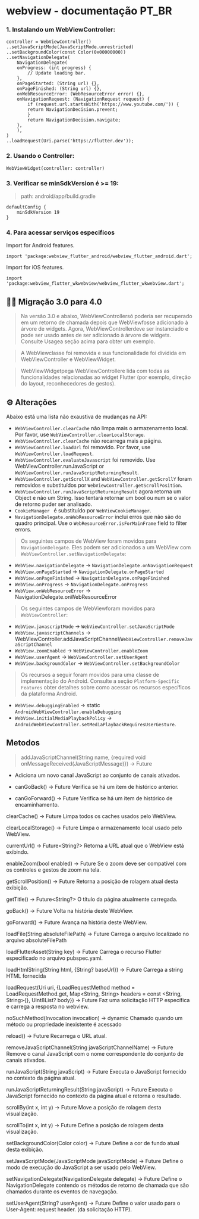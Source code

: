 # webview - documentação PT_BR

### 1. Instalando um WebViewController:
```
controller = WebViewController()
..setJavaScriptMode(JavaScriptMode.unrestricted)
..setBackgroundColor(const Color(0x00000000))
..setNavigationDelegate(
    NavigationDelegate(
    onProgress: (int progress) {
        // Update loading bar.
    },
    onPageStarted: (String url) {},
    onPageFinished: (String url) {},
    onWebResourceError: (WebResourceError error) {},
    onNavigationRequest: (NavigationRequest request) {
        if (request.url.startsWith('https://www.youtube.com/')) {
        return NavigationDecision.prevent;
        }
        return NavigationDecision.navigate;
    },
    ),
)
..loadRequest(Uri.parse('https://flutter.dev'));
 ```

### 2. Usando o Controller:
```
WebViewWidget(controller: controller)
```

### 3. Verificar se minSdkVersion é >= 19:

 > path: android/app/build.gradle

```
defaultConfig {
    minSdkVersion 19
} 
```

### 4. Para acessar serviços especificos

Import for Android features.
```
import 'package:webview_flutter_android/webview_flutter_android.dart';
```
Import for iOS features.
```
import 'package:webview_flutter_wkwebview/webview_flutter_wkwebview.dart';
```

## 🤦‍♂️ Migração 3.0 para 4.0

 > Na versão 3.0 e abaixo, WebViewControllersó poderia ser recuperado em um retorno de chamada depois que WebViewfosse adicionado à árvore de widgets. Agora, WebViewControllerdeve ser instanciado e pode ser usado antes de ser adicionado à árvore de widgets. Consulte Usagea seção acima para obter um exemplo.

 > A WebViewclasse foi removida e sua funcionalidade foi dividida em WebViewController e WebViewWidget. 
 
 > WebViewWidgetpega WebViewControllere lida com todas as funcionalidades relacionadas ao widget Flutter (por exemplo, direção do layout, reconhecedores de gestos).
 
## ⚙️ Alterações

Abaixo está uma lista não exaustiva de mudanças na API:

 - ```WebViewController.clearCache``` não limpa mais o armazenamento local. Por favor, use ```WebViewController.clearLocalStorage```.
 - ```WebViewController.clearCache``` não recarrega mais a página.
 - ```WebViewController.loadUrl``` foi removido. Por favor, use ```WebViewController.loadRequest```.
 - ```WebViewController.evaluateJavascript``` foi removido. Use WebViewController.runJavaScript or ```WebViewController.runJavaScriptReturningResult```.
 - ```WebViewController.getScrollX``` and ```WebViewController.getScrollY``` foram removidos e substituídos por ```WebViewController.getScrollPosition```.
 - ```WebViewController.runJavaScriptReturningResult``` agora retorna um Object e não um String.  Isso tentará retornar um bool ou num se o valor de retorno puder ser analisado.
 - ```CookieManager ``` é substituído por ```WebViewCookieManager```.
 - ```NavigationDelegate.onWebResourceError``` inclui erros que não são do quadro principal. Use o ```WebResourceError.isForMainFrame``` field to filter errors.
 
 > Os seguintes campos de WebView foram movidos para ```NavigationDelegate```. Eles podem ser adicionados a um WebView com ```WebViewController.setNavigationDelegate```:


 - ```WebView.navigationDelegate``` -> ```NavigationDelegate.onNavigationRequest```
 - ```WebView.onPageStarted``` -> ```NavigationDelegate.onPageStarted```
 - ```WebView.onPageFinished``` -> ```NavigationDelegate.onPageFinished```
 - ```WebView.onProgress``` -> ```NavigationDelegate.onProgress```
 - ```WebView.onWebResourceError``` -> NavigationDelegate.onWebResourceError


 > Os seguintes campos de WebViewforam movidos para ```WebViewController```:


 - ```WebView.javascriptMode``` -> ```WebViewController.setJavaScriptMode```
 - ```WebView.javascriptChannels``` -> WebViewController.addJavaScriptChannel/```WebViewController.removeJavaScriptChannel```
 - ```WebView.zoomEnabled``` -> ```WebViewController.enableZoom```
 - ```WebView.userAgent``` -> ```WebViewController.setUserAgent```
 - ```WebView.backgroundColor``` -> ```WebViewController.setBackgroundColor```
 > Os recursos a seguir foram movidos para uma classe de implementação do Android. Consulte a seção ```Platform-Specific Features``` obter detalhes sobre como acessar os recursos específicos da plataforma Android.


 - ```WebView.debuggingEnabled``` -> static ```AndroidWebViewController.enableDebugging```
 - ```WebView.initialMediaPlaybackPolicy``` -> ```AndroidWebViewController.setMediaPlaybackRequiresUserGesture```.

## Metodos
 > addJavaScriptChannel(String name, {required void onMessageReceived(JavaScriptMessage)}) → Future<void>
 - Adiciona um novo canal JavaScript ao conjunto de canais ativados.

 - canGoBack() → Future<bool>
Verifica se há um item de histórico anterior.

 - canGoForward() → Future<bool>
Verifica se há um item de histórico de encaminhamento.

clearCache() → Future<void>
Limpa todos os caches usados ​​pelo WebView.

clearLocalStorage() → Future<void>
Limpa o armazenamento local usado pelo WebView.

currentUrl() → Future<String?>
Retorna a URL atual que o WebView está exibindo.

enableZoom(bool enabled) → Future<void>
Se o zoom deve ser compatível com os controles e gestos de zoom na tela.

getScrollPosition() → Future<Offset>
Retorna a posição de rolagem atual desta exibição.

getTitle() → Future<String?>
O título da página atualmente carregada.

goBack() → Future<void>
Volta na história deste WebView.

goForward() → Future<void>
Avança na história deste WebView.

loadFile(String absoluteFilePath) → Future<void>
Carrega o arquivo localizado no arquivo absoluteFilePath

loadFlutterAsset(String key) → Future<void>
Carrega o recurso Flutter especificado no arquivo pubspec.yaml.

loadHtmlString(String html, {String? baseUrl}) → Future<void>
Carrega a string HTML fornecida

loadRequest(Uri uri, {LoadRequestMethod method = LoadRequestMethod.get, Map<String, String> headers = const <String, String>{}, Uint8List? body}) → Future<void>
Faz uma solicitação HTTP específica e carrega a resposta no webview.

noSuchMethod(Invocation invocation) → dynamic
Chamado quando um método ou propriedade inexistente é acessado

reload() → Future<void>
Recarrega o URL atual.

removeJavaScriptChannel(String javaScriptChannelName) → Future<void>
Remove o canal JavaScript com o nome correspondente do conjunto de canais ativados.

runJavaScript(String javaScript) → Future<void>
Executa o JavaScript fornecido no contexto da página atual.

runJavaScriptReturningResult(String javaScript) → Future<Object>
Executa o JavaScript fornecido no contexto da página atual e retorna o resultado.

scrollBy(int x, int y) → Future<void>
Move a posição de rolagem desta visualização.

scrollTo(int x, int y) → Future<void>
Define a posição de rolagem desta visualização.

setBackgroundColor(Color color) → Future<void>
Define a cor de fundo atual desta exibição.

setJavaScriptMode(JavaScriptMode javaScriptMode) → Future<void>
Define o modo de execução do JavaScript a ser usado pelo WebView.

setNavigationDelegate(NavigationDelegate delegate) → Future<void>
Define o NavigationDelegate contendo os métodos de retorno de chamada que são chamados durante os eventos de navegação.

setUserAgent(String? userAgent) → Future<void>
Define o valor usado para o User-Agent: request header. (da solicitação HTTP).
